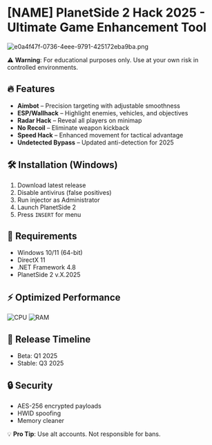 # [NAME] PlanetSide 2 Hack 2025 - Ultimate Game Enhancement Tool  

![e0a4f47f-0736-4eee-9791-425172eba9ba.png](https://i.postimg.cc/05LM1bYD/e0a4f47f-0736-4eee-9791-425172eba9ba.png)  

⚠️ **Warning**: For educational purposes only. Use at your own risk in controlled environments.  

## 🔥 Features  
- **Aimbot** – Precision targeting with adjustable smoothness  
- **ESP/Wallhack** – Highlight enemies, vehicles, and objectives  
- **Radar Hack** – Reveal all players on minimap  
- **No Recoil** – Eliminate weapon kickback  
- **Speed Hack** – Enhanced movement for tactical advantage  
- **Undetected Bypass** – Updated anti-detection for 2025  

## 🛠️ Installation (Windows)  
1. Download latest release  
2. Disable antivirus (false positives)  
3. Run injector as Administrator  
4. Launch PlanetSide 2  
5. Press `INSERT` for menu  

## 📌 Requirements  
- Windows 10/11 (64-bit)  
- DirectX 11  
- .NET Framework 4.8  
- PlanetSide 2 v.X.2025  

## ⚡ Optimized Performance  
![CPU](https://img.shields.io/badge/CPU-Usage%20<5%25-green) ![RAM](https://img.shields.io/badge/RAM-50MB%20max-blue)  

## 📅 Release Timeline  
- Beta: Q1 2025  
- Stable: Q3 2025  

## 🔒 Security  
- AES-256 encrypted payloads  
- HWID spoofing  
- Memory cleaner  

💡 **Pro Tip**: Use alt accounts. Not responsible for bans.